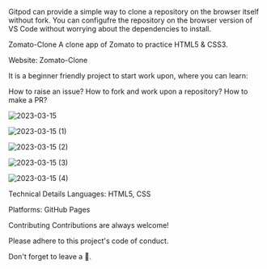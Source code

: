 
Gitpod can provide a simple way to clone a repository on the browser itself without fork. You can configufre the repository on the browser version of VS Code without worrying about the dependencies to install.

Zomato-Clone
A clone app of Zomato to practice HTML5 & CSS3.

Website: Zomato-Clone

It is a beginner friendly project to start work upon, where you can learn:

How to raise an issue?
How to fork and work upon a repository?
How to make a PR?

![2023-03-15](https://user-images.githubusercontent.com/127509559/225134576-92c509da-22b0-4bf1-ab48-da4cfa2b1ba0.png)

![2023-03-15 (1)](https://user-images.githubusercontent.com/127509559/225132484-a0bba9ea-037d-484b-b4eb-327fa44be449.png)

![2023-03-15 (2)](https://user-images.githubusercontent.com/127509559/225132512-c2c3e08f-6902-403f-9de6-78e518658863.png)

![2023-03-15 (3)](https://user-images.githubusercontent.com/127509559/225134758-84f45961-600e-4d64-8bf9-4c3eef1696e7.png)


![2023-03-15 (4)](https://user-images.githubusercontent.com/127509559/225135293-95a368b1-6918-41f1-97d7-ea0ef88a0ef5.png)



Technical Details
Languages: HTML5, CSS 

Platforms: GitHub Pages

Contributing
Contributions are always welcome!

Please adhere to this project's code of conduct.

Don't forget to leave a 🌟.
